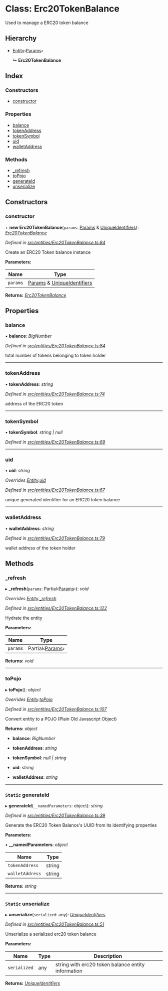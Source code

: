 # Class: Erc20TokenBalance

Used to manage a ERC20 token balance

## Hierarchy

* [Entity](_entities_entity_.entity.md)‹[Params](../interfaces/_entities_erc20tokenbalance_.params.md)›

  ↳ **Erc20TokenBalance**

## Index

### Constructors

* [constructor](_entities_erc20tokenbalance_.erc20tokenbalance.md#constructor)

### Properties

* [balance](_entities_erc20tokenbalance_.erc20tokenbalance.md#balance)
* [tokenAddress](_entities_erc20tokenbalance_.erc20tokenbalance.md#tokenaddress)
* [tokenSymbol](_entities_erc20tokenbalance_.erc20tokenbalance.md#tokensymbol)
* [uid](_entities_erc20tokenbalance_.erc20tokenbalance.md#uid)
* [walletAddress](_entities_erc20tokenbalance_.erc20tokenbalance.md#walletaddress)

### Methods

* [_refresh](_entities_erc20tokenbalance_.erc20tokenbalance.md#_refresh)
* [toPojo](_entities_erc20tokenbalance_.erc20tokenbalance.md#topojo)
* [generateId](_entities_erc20tokenbalance_.erc20tokenbalance.md#static-generateid)
* [unserialize](_entities_erc20tokenbalance_.erc20tokenbalance.md#static-unserialize)

## Constructors

###  constructor

\+ **new Erc20TokenBalance**(`params`: [Params](../interfaces/_entities_erc20tokenbalance_.params.md) & [UniqueIdentifiers](../interfaces/_entities_erc20tokenbalance_.uniqueidentifiers.md)): *[Erc20TokenBalance](_entities_erc20tokenbalance_.erc20tokenbalance.md)*

*Defined in [src/entities/Erc20TokenBalance.ts:84](https://github.com/PolymathNetwork/polymath-sdk/blob/550676f/src/entities/Erc20TokenBalance.ts#L84)*

Create an ERC20 Token balance instance

**Parameters:**

Name | Type |
------ | ------ |
`params` | [Params](../interfaces/_entities_erc20tokenbalance_.params.md) & [UniqueIdentifiers](../interfaces/_entities_erc20tokenbalance_.uniqueidentifiers.md) |

**Returns:** *[Erc20TokenBalance](_entities_erc20tokenbalance_.erc20tokenbalance.md)*

## Properties

###  balance

• **balance**: *BigNumber*

*Defined in [src/entities/Erc20TokenBalance.ts:84](https://github.com/PolymathNetwork/polymath-sdk/blob/550676f/src/entities/Erc20TokenBalance.ts#L84)*

total number of tokens belonging to token holder

___

###  tokenAddress

• **tokenAddress**: *string*

*Defined in [src/entities/Erc20TokenBalance.ts:74](https://github.com/PolymathNetwork/polymath-sdk/blob/550676f/src/entities/Erc20TokenBalance.ts#L74)*

address of the ERC20 token

___

###  tokenSymbol

• **tokenSymbol**: *string | null*

*Defined in [src/entities/Erc20TokenBalance.ts:69](https://github.com/PolymathNetwork/polymath-sdk/blob/550676f/src/entities/Erc20TokenBalance.ts#L69)*

___

###  uid

• **uid**: *string*

*Overrides [Entity](_entities_entity_.entity.md).[uid](_entities_entity_.entity.md#abstract-uid)*

*Defined in [src/entities/Erc20TokenBalance.ts:67](https://github.com/PolymathNetwork/polymath-sdk/blob/550676f/src/entities/Erc20TokenBalance.ts#L67)*

unique generated identifier for an ERC20 token balance

___

###  walletAddress

• **walletAddress**: *string*

*Defined in [src/entities/Erc20TokenBalance.ts:79](https://github.com/PolymathNetwork/polymath-sdk/blob/550676f/src/entities/Erc20TokenBalance.ts#L79)*

wallet address of the token holder

## Methods

###  _refresh

▸ **_refresh**(`params`: Partial‹[Params](../interfaces/_entities_erc20tokenbalance_.params.md)›): *void*

*Overrides [Entity](_entities_entity_.entity.md).[_refresh](_entities_entity_.entity.md#abstract-_refresh)*

*Defined in [src/entities/Erc20TokenBalance.ts:122](https://github.com/PolymathNetwork/polymath-sdk/blob/550676f/src/entities/Erc20TokenBalance.ts#L122)*

Hydrate the entity

**Parameters:**

Name | Type |
------ | ------ |
`params` | Partial‹[Params](../interfaces/_entities_erc20tokenbalance_.params.md)› |

**Returns:** *void*

___

###  toPojo

▸ **toPojo**(): *object*

*Overrides [Entity](_entities_entity_.entity.md).[toPojo](_entities_entity_.entity.md#abstract-topojo)*

*Defined in [src/entities/Erc20TokenBalance.ts:107](https://github.com/PolymathNetwork/polymath-sdk/blob/550676f/src/entities/Erc20TokenBalance.ts#L107)*

Convert entity to a POJO (Plain Old Javascript Object)

**Returns:** *object*

* **balance**: *BigNumber*

* **tokenAddress**: *string*

* **tokenSymbol**: *null | string*

* **uid**: *string*

* **walletAddress**: *string*

___

### `Static` generateId

▸ **generateId**(`__namedParameters`: object): *string*

*Defined in [src/entities/Erc20TokenBalance.ts:39](https://github.com/PolymathNetwork/polymath-sdk/blob/550676f/src/entities/Erc20TokenBalance.ts#L39)*

Generate the ERC20 Token Balance's UUID from its identifying properties

**Parameters:**

▪ **__namedParameters**: *object*

Name | Type |
------ | ------ |
`tokenAddress` | string |
`walletAddress` | string |

**Returns:** *string*

___

### `Static` unserialize

▸ **unserialize**(`serialized`: any): *[UniqueIdentifiers](../interfaces/_entities_erc20tokenbalance_.uniqueidentifiers.md)*

*Defined in [src/entities/Erc20TokenBalance.ts:51](https://github.com/PolymathNetwork/polymath-sdk/blob/550676f/src/entities/Erc20TokenBalance.ts#L51)*

Unserialize a serialized erc20 token balance

**Parameters:**

Name | Type | Description |
------ | ------ | ------ |
`serialized` | any | string with erc20 token balance entity information  |

**Returns:** *[UniqueIdentifiers](../interfaces/_entities_erc20tokenbalance_.uniqueidentifiers.md)*
